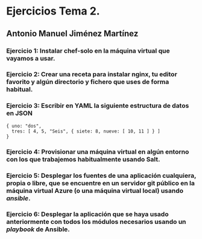 # Ejercicios Tema 2.
## Antonio Manuel Jiménez Martínez
### **Ejercicio 1:** Instalar chef-solo en la máquina virtual que vayamos a usar.
### **Ejercicio 2:** Crear una receta para instalar **nginx**, tu editor favorito y algún directorio y fichero que uses de forma habitual.	
### **Ejercicio 3:** Escribir en YAML la siguiente estructura de datos en JSON
``` shell
{ uno: "dos",
  tres: [ 4, 5, "Seis", { siete: 8, nueve: [ 10, 11 ] } ] 
}
```

### **Ejercicio 4:** Provisionar una máquina virtual en algún entorno con los que trabajemos habitualmente usando Salt.
### **Ejercicio 5:** Desplegar los fuentes de una aplicación cualquiera, propia o libre, que se encuentre en un servidor git público en la máquina virtual Azure (o una máquina virtual local) usando _**ansible**_.
### **Ejercicio 6:** Desplegar la aplicación que se haya usado anteriormente con todos los módulos necesarios usando un _**playbook**_ de Ansible.